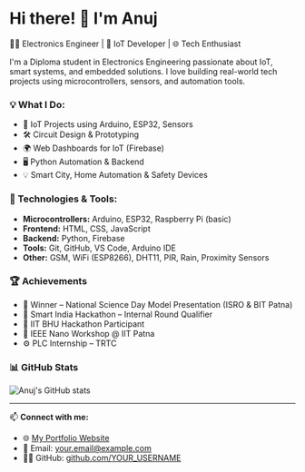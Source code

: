 # Hi there! 👋 I'm Anuj

👨‍💻 Electronics Engineer | 🧠 IoT Developer | 🌐 Tech Enthusiast

I'm a Diploma student in Electronics Engineering passionate about IoT, smart systems, and embedded solutions. I love building real-world tech projects using microcontrollers, sensors, and automation tools.

### 💡 What I Do:
- 🔧 IoT Projects using Arduino, ESP32, Sensors
- 🛠️ Circuit Design & Prototyping
- 🌍 Web Dashboards for IoT (Firebase)
- 🖥️ Python Automation & Backend
- 💡 Smart City, Home Automation & Safety Devices

### 🔧 Technologies & Tools:
- **Microcontrollers:** Arduino, ESP32, Raspberry Pi (basic)
- **Frontend:** HTML, CSS, JavaScript
- **Backend:** Python, Firebase
- **Tools:** Git, GitHub, VS Code, Arduino IDE
- **Other:** GSM, WiFi (ESP8266), DHT11, PIR, Rain, Proximity Sensors

### 🏆 Achievements
- 🥇 Winner – National Science Day Model Presentation (ISRO & BIT Patna)
- 🎯 Smart India Hackathon – Internal Round Qualifier
- 🤖 IIT BHU Hackathon Participant
- 📡 IEEE Nano Workshop @ IIT Patna
- ⚙️ PLC Internship – TRTC

### 📊 GitHub Stats
![Anuj's GitHub stats](https://github-readme-stats.vercel.app/api?username=YOUR_USERNAME&show_icons=true&theme=radical)

---

📫 **Connect with me:**
- 🌐 [My Portfolio Website](https://your-portfolio-link.com)
- 📧 Email: your.email@example.com
- 🧑‍💻 GitHub: [github.com/YOUR_USERNAME](https://github.com/YOUR_USERNAME)
